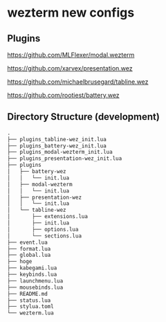 # wezterm new configs

## Plugins

https://github.com/MLFlexer/modal.wezterm

https://github.com/xarvex/presentation.wez

https://github.com/michaelbrusegard/tabline.wez

https://github.com/rootiest/battery.wez

## Directory Structure (development)
```txt
.
├── plugins_tabline-wez_init.lua
├── plugins_battery-wez_init.lua
├── plugins_modal-wezterm_init.lua
├── plugins_presentation-wez_init.lua
├── plugins
│   ├── battery-wez
│   │   └── init.lua
│   ├── modal-wezterm
│   │   └── init.lua
│   ├── presentation-wez
│   │   └── init.lua
│   └── tabline-wez
│       ├── extensions.lua
│       ├── init.lua
│       ├── options.lua
│       └── sections.lua
├── event.lua
├── format.lua
├── global.lua
├── hoge
├── kabegami.lua
├── keybinds.lua
├── launchmenu.lua
├── mousebinds.lua
├── README.md
├── status.lua
├── stylua.toml
└── wezterm.lua
```
